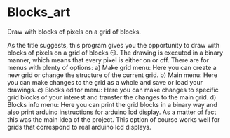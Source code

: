 # Blocks_art
Draw with blocks of pixels on a grid of blocks.

As the title suggests, this program gives you the opportunity to draw with blocks of pixels on a grid of blocks 😏. The drawing is executed in a binary manner, which means that every pixel is either on or off. There are for menus with plenty of options:
a) Make grid menu: Here you can create a new grid or change the structure of the current grid.
b) Main menu: Here you can make changes to the grid as a whole and save or load your drawings.
c) Blocks editor menu: Here you can make changes to specific grid blocks of your interest and transfer the changes to the main grid.
d) Blocks info menu: Here you can print the grid blocks in a binary way and also print arduino instructions for arduino lcd display. As a matter of fact this was the main idea of the project. This option of course works well for grids that correspond to real arduino lcd displays.
